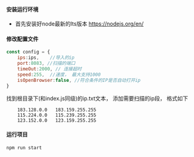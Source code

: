 #### 安装运行环境

- 首先安装好node最新的lts版本  https://nodejs.org/en/

#### 修改配置文件

```javascript
const config = {
    ips:ips,    //导入的ip
    port:8083, //扫描的端口
    timeOut:2000, // 连接超时
    speed:255,  //速度， 最大支持1000
    isOpenBrowser:false, //符合条件的IP是否自动打开ip
}
```
找到根目录下(和index.js同级)的ip.txt文本， 添加需要扫描的ip段， 格式如下
```
    183.128.0.0   183.159.255.255
    115.224.0.0   115.239.255.255
    123.152.0.0   123.159.255.255
```


#### 运行项目

```node
npm run start
```

